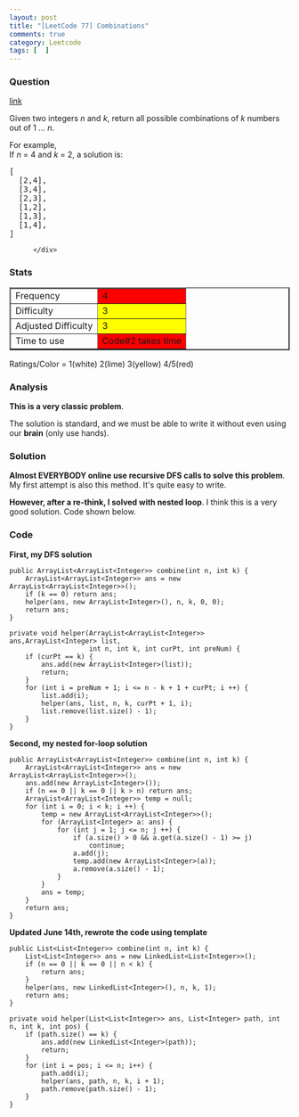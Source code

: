 ```yaml
---
layout: post
title: "[LeetCode 77] Combinations"
comments: true
category: Leetcode
tags: [  ]
---
```



### Question 
[link](https://oj.leetcode.com/problems/combinations/)

<div class="question-content">
            <p></p><p>
Given two integers <i>n</i> and <i>k</i>, return all possible combinations of <i>k</i> numbers out of 1 ... <i>n</i>.
</p>
<p>
For example,<br>
If <i>n</i> = 4 and <i>k</i> = 2, a solution is:
</p>

<pre>[
  [2,4],
  [3,4],
  [2,3],
  [1,2],
  [1,3],
  [1,4],
]
</pre><p></p>
          </div>

### Stats
<table border="2">
	<tr>
		<td>Frequency</td>
		<td bgcolor="red">4</td>
	</tr>
	<tr>
		<td>Difficulty</td>
		<td bgcolor="yellow">3</td>
	</tr>
	<tr>
		<td>Adjusted Difficulty</td>
		<td bgcolor="yellow">3</td>
	</tr>
	<tr>
		<td>Time to use</td>
		<td bgcolor="red">Code#2 takes time</td>
	</tr>
</table>

Ratings/Color = 1(white) 2(lime) 3(yellow) 4/5(red)

### Analysis

__This is a very classic problem__. 

The solution is standard, and we must be able to write it without even using our __brain__ (only use hands). 

### Solution

__Almost EVERYBODY online use recursive DFS calls to solve this problem__. My first attempt is also this method. It's quite easy to write. 

__However, after a re-think, I solved with nested loop__. I think this is a very good solution. Code shown below. 

### Code

__First, my DFS solution__


    public ArrayList<ArrayList<Integer>> combine(int n, int k) {
        ArrayList<ArrayList<Integer>> ans = new ArrayList<ArrayList<Integer>>();
        if (k == 0) return ans;
        helper(ans, new ArrayList<Integer>(), n, k, 0, 0);
        return ans;
    }

    private void helper(ArrayList<ArrayList<Integer>> ans,ArrayList<Integer> list,
                        int n, int k, int curPt, int preNum) {
        if (curPt == k) {
            ans.add(new ArrayList<Integer>(list));
            return;
        }
        for (int i = preNum + 1; i <= n - k + 1 + curPt; i ++) {
            list.add(i);
            helper(ans, list, n, k, curPt + 1, i);
            list.remove(list.size() - 1);
        }
    }


__Second, my nested for-loop solution__


    public ArrayList<ArrayList<Integer>> combine(int n, int k) {
        ArrayList<ArrayList<Integer>> ans = new ArrayList<ArrayList<Integer>>();
        ans.add(new ArrayList<Integer>());
        if (n == 0 || k == 0 || k > n) return ans;
        ArrayList<ArrayList<Integer>> temp = null;
        for (int i = 0; i < k; i ++) {
            temp = new ArrayList<ArrayList<Integer>>();
            for (ArrayList<Integer> a: ans) {
                for (int j = 1; j <= n; j ++) {
                    if (a.size() > 0 && a.get(a.size() - 1) >= j) 
                        continue;
                    a.add(j);
                    temp.add(new ArrayList<Integer>(a));
                    a.remove(a.size() - 1);
                }
            }
            ans = temp;
        }
        return ans;
    }

__Updated June 14th, rewrote the code using template__

    public List<List<Integer>> combine(int n, int k) {
        List<List<Integer>> ans = new LinkedList<List<Integer>>();
        if (n == 0 || k == 0 || n < k) {
            return ans;
        }
        helper(ans, new LinkedList<Integer>(), n, k, 1);
        return ans;
    }
    
    private void helper(List<List<Integer>> ans, List<Integer> path, int n, int k, int pos) {
        if (path.size() == k) {
            ans.add(new LinkedList<Integer>(path));
            return;
        }
        for (int i = pos; i <= n; i++) {
            path.add(i);
            helper(ans, path, n, k, i + 1);
            path.remove(path.size() - 1);
        }
    }
